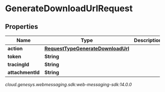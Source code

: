 # GenerateDownloadUrlRequest


## Properties

| Name | Type | Description | Notes |
| ------------ | ------------- | ------------- | ------------- |
| **action** | [**RequestTypeGenerateDownloadUrl**](RequestTypeGenerateDownloadUrl) |  |  |
| **token** | **String** |  |  |
| **tracingId** | **String** |  |  [optional] |
| **attachmentId** | **String** |  |  |




_cloud.genesys.webmessaging.sdk:web-messaging-sdk:14.0.0_
